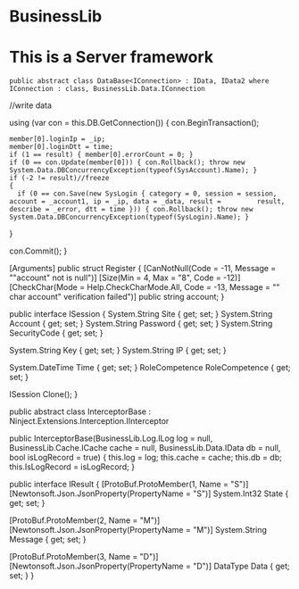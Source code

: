 # BusinessLib

# This is a Server framework

    public abstract class DataBase<IConnection> : IData, IData2 where IConnection : class, BusinessLib.Data.IConnection

//write data

  using (var con = this.DB.GetConnection())
  {
    con.BeginTransaction();

    member[0].loginIp = _ip;
    member[0].loginDtt = time;
    if (1 == result) { member[0].errorCount = 0; }
    if (0 == con.Update(member[0])) { con.Rollback(); throw new System.Data.DBConcurrencyException(typeof(SysAccount).Name); }
    if (-2 != result)//freeze
    {
      if (0 == con.Save(new SysLogin { category = 0, session = session, account = _account1, ip = _ip, data = _data, result =         result, describe = _error, dtt = time })) { con.Rollback(); throw new System.Data.DBConcurrencyException(typeof(SysLogin).Name); }
    
  }

  con.Commit();
}


[Arguments]
public struct Register
{
  [CanNotNull(Code = -11, Message = "\"account\" not is null")]
  [Size(Min = 4, Max = "8", Code = -12)]
  [CheckChar(Mode = Help.CheckCharMode.All, Code = -13, Message = "\" char account\" verification failed")]
  public string account;
}

public interface ISession
{
  System.String Site { get; set; }
  System.String Account { get; set; }
  System.String Password { get; set; }
  System.String SecurityCode { get; set; }

  System.String Key { get; set; }
  System.String IP { get; set; }

  System.DateTime Time { get; set; }
  RoleCompetence RoleCompetence { get; set; }

  ISession Clone();
}

public abstract class InterceptorBase : Ninject.Extensions.Interception.IInterceptor

public InterceptorBase(BusinessLib.Log.ILog log = null, BusinessLib.Cache.ICache cache = null, BusinessLib.Data.IData db = null, bool isLogRecord = true)
{
  this.log = log;
  this.cache = cache;
  this.db = db;
  this.IsLogRecord = isLogRecord;
}

 public interface IResult<DataType>
{
  [ProtoBuf.ProtoMember(1, Name = "S")]
  [Newtonsoft.Json.JsonProperty(PropertyName = "S")]
  System.Int32 State { get; set; }

  [ProtoBuf.ProtoMember(2, Name = "M")]
  [Newtonsoft.Json.JsonProperty(PropertyName = "M")]
  System.String Message { get; set; }

  [ProtoBuf.ProtoMember(3, Name = "D")]
  [Newtonsoft.Json.JsonProperty(PropertyName = "D")]
  DataType Data { get; set; }
}
